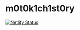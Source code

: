 # m0t0k1ch1st0ry

[![Netlify Status](https://api.netlify.com/api/v1/badges/ee01854b-5b60-4ec0-9282-06764d1c5d2b/deploy-status)](https://app.netlify.com/sites/m0t0k1ch1st0ry/deploys)
